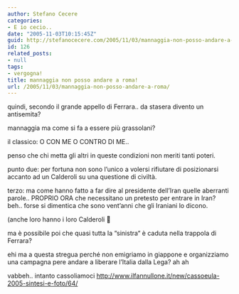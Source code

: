 ```yaml
---
author: Stefano Cecere
categories:
- E io cecio..
date: "2005-11-03T10:15:45Z"
guid: http://stefanocecere.com/2005/11/03/mannaggia-non-posso-andare-a-roma/
id: 126
related_posts:
- null
tags:
- vergogna!
title: mannaggia non posso andare a roma!
url: /2005/11/03/mannaggia-non-posso-andare-a-roma/
---
```


<img src='/wp-content/lucamannaggia.jpg' alt='' align='left' />quindi, secondo il grande appello di Ferrara.. da stasera divento un antisemita?

mannaggia ma come si fa a essere pi&#xf9; grassolani?
  
il classico: O CON ME O CONTRO DI ME..

penso che chi metta gli altri in queste condizioni non meriti tanti poteri.

punto due: per fortuna non sono l&#x2019;unico a volersi rifiutare di posizionarsi accanto ad un Calderoli su una questione di civilt&#xe0;.

terzo: ma come hanno fatto a far dire al presidente dell&#x2019;Iran quelle aberranti parole.. PROPRIO ORA che necessitano un pretesto per entrare in Iran? beh.. forse si dimentica che sono vent&#x2019;anni che gli Iraniani lo dicono.
  
(anche loro hanno i loro Calderoli 🙂

ma &#xe8; possibile poi che quasi tutta la &#x201c;sinistra&#x201c; &#xe8; caduta nella trappola di Ferrara?

ehi ma a questa stregua perch&#xe9; non emigriamo in giappone e organizziamo una campagna pere andare a liberare l&#x2019;Italia dalla Lega? ah ah

vabbeh.. intanto cassoliamoci <http://www.ilfannullone.it/new/cassoeula-2005-sintesi-e-foto/64/>